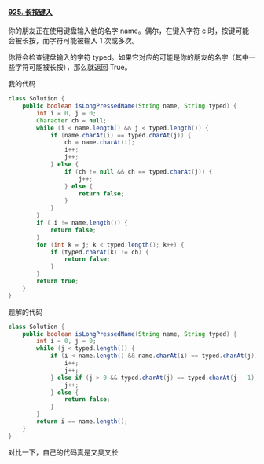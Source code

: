 #### [925. 长按键入](https://leetcode-cn.com/problems/long-pressed-name/)

你的朋友正在使用键盘输入他的名字 name。偶尔，在键入字符 c 时，按键可能会被长按，而字符可能被输入 1 次或多次。

你将会检查键盘输入的字符 typed。如果它对应的可能是你的朋友的名字（其中一些字符可能被长按），那么就返回 True。



我的代码

```java
class Solution {
    public boolean isLongPressedName(String name, String typed) {
        int i = 0, j = 0;
        Character ch = null;
        while (i < name.length() && j < typed.length()) {
            if (name.charAt(i) == typed.charAt(j)) {
                ch = name.charAt(i);
                i++;
                j++;
            } else {
                if (ch != null && ch == typed.charAt(j)) {
                    j++;
                } else {
                    return false;
                }
            }
        }
        if ( i != name.length()) {
            return false;
        }
        for (int k = j; k < typed.length(); k++) {
            if (typed.charAt(k) != ch) {
                return false;
            }
        }
        return true;
    }
}
```



题解的代码

```java
class Solution {
    public boolean isLongPressedName(String name, String typed) {
        int i = 0, j = 0;
        while (j < typed.length()) {
            if (i < name.length() && name.charAt(i) == typed.charAt(j)) {
                i++;
                j++;
            } else if (j > 0 && typed.charAt(j) == typed.charAt(j - 1)) {
                j++;
            } else {
                return false;
            }
        }
        return i == name.length();
    }
}
```



对比一下，自己的代码真是又臭又长 